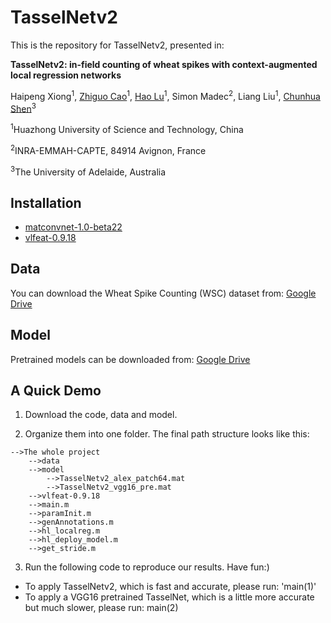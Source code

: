 # TasselNetv2

This is the repository for TasselNetv2, presented in:

**TasselNetv2: in-field counting of wheat spikes with context-augmented local regression networks**

Haipeng Xiong<sup>1</sup>, [Zhiguo Cao](http://aia.hust.edu.cn/info/1150/3453.htm)<sup>1</sup>, [Hao Lu](https://sites.google.com/site/poppinace/)<sup>1</sup>, Simon Madec<sup>2</sup>,
Liang Liu<sup>1</sup>,  [Chunhua Shen](http://cs.adelaide.edu.au/~chhshen/)<sup>3</sup>

<sup>1</sup>Huazhong University of Science and Technology, China

<sup>2</sup>INRA-EMMAH-CAPTE, 84914 Avignon, France

<sup>3</sup>The University of Adelaide, Australia

## Installation
- [matconvnet-1.0-beta22](http://www.vlfeat.org/matconvnet/) 
- [vlfeat-0.9.18](http://www.vlfeat.org)

## Data
You can download the Wheat Spike Counting (WSC) dataset from:
[Google Drive](https://drive.google.com/file/d/1sJdSLfHsCjsJa0l7kj_ei7KXzvHWCd6Y/view?usp=sharing)

## Model
Pretrained models can be downloaded from:
[Google Drive](https://drive.google.com/file/d/1869_ZrfgPtFgV073Z0QmQlqvJajJQxI4/view?usp=sharing)

## A Quick Demo
1. Download the code, data and model.

2. Organize them into one folder. The final path structure looks like this:
```
-->The whole project
    -->data
    -->model
        -->TasselNetv2_alex_patch64.mat
        -->TasselNetv2_vgg16_pre.mat
    -->vlfeat-0.9.18
    -->main.m
    -->paramInit.m
    -->genAnnotations.m
    -->hl_localreg.m
    -->hl_deploy_model.m
    -->get_stride.m
```

3. Run the following code to reproduce our results. Have fun:)
    
  - To apply TasselNetv2, which is fast and accurate, please run: 
       'main(1)'
  - To apply a VGG16 pretrained TasselNet, which is a little more accurate but much slower, please run: 
       main(2)
  


